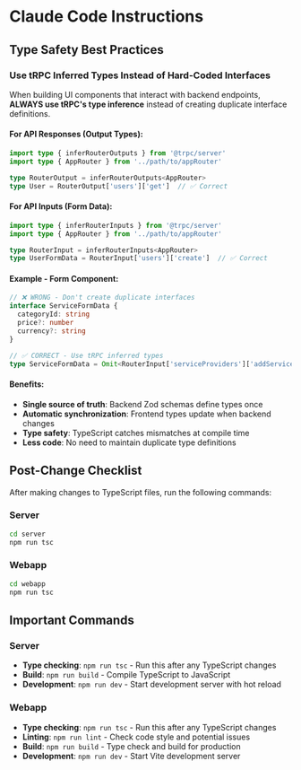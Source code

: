 # Claude Code Instructions

## Type Safety Best Practices

### Use tRPC Inferred Types Instead of Hard-Coded Interfaces

When building UI components that interact with backend endpoints, **ALWAYS use tRPC's type inference** instead of creating duplicate interface definitions.

#### For API Responses (Output Types):
```typescript
import type { inferRouterOutputs } from '@trpc/server'
import type { AppRouter } from '../path/to/appRouter'

type RouterOutput = inferRouterOutputs<AppRouter>
type User = RouterOutput['users']['get']  // ✅ Correct
```

#### For API Inputs (Form Data):
```typescript
import type { inferRouterInputs } from '@trpc/server'
import type { AppRouter } from '../path/to/appRouter'

type RouterInput = inferRouterInputs<AppRouter>
type UserFormData = RouterInput['users']['create']  // ✅ Correct
```

#### Example - Form Component:
```typescript
// ❌ WRONG - Don't create duplicate interfaces
interface ServiceFormData {
  categoryId: string
  price?: number
  currency?: string
}

// ✅ CORRECT - Use tRPC inferred types
type ServiceFormData = Omit<RouterInput['serviceProviders']['addService'], 'serviceProviderId'>
```

#### Benefits:
- **Single source of truth**: Backend Zod schemas define types once
- **Automatic synchronization**: Frontend types update when backend changes
- **Type safety**: TypeScript catches mismatches at compile time
- **Less code**: No need to maintain duplicate type definitions

## Post-Change Checklist

After making changes to TypeScript files, run the following commands:

### Server
```bash
cd server
npm run tsc
```

### Webapp
```bash
cd webapp
npm run tsc
```

## Important Commands

### Server
- **Type checking**: `npm run tsc` - Run this after any TypeScript changes
- **Build**: `npm run build` - Compile TypeScript to JavaScript
- **Development**: `npm run dev` - Start development server with hot reload

### Webapp
- **Type checking**: `npm run tsc` - Run this after any TypeScript changes
- **Linting**: `npm run lint` - Check code style and potential issues
- **Build**: `npm run build` - Type check and build for production
- **Development**: `npm run dev` - Start Vite development server